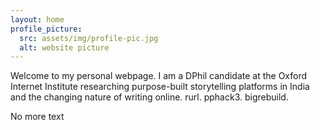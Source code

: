 ```yaml
---
layout: home
profile_picture:
  src: assets/img/profile-pic.jpg
  alt: website picture
---
```


<p>
  Welcome to my personal webpage. I am a DPhil candidate at the Oxford Internet Institute researching purpose-built storytelling platforms in India and the changing nature of writing online. rurl. pphack3. bigrebuild.
</p>

<p>
  No more text
</p>
